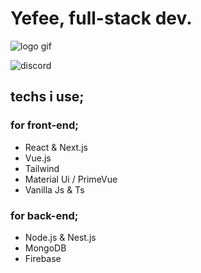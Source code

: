 # Yefee, full-stack dev.
![logo gif](https://github.com/Yefee8/Yefee8/blob/main/yefeegif_1-min.gif)

![discord](https://discord.com/users/420291800905940992)

## techs i use;

### for front-end;
- React & Next.js
- Vue.js
- Tailwind
- Material Ui / PrimeVue
- Vanilla Js & Ts

### for back-end;
- Node.js & Nest.js
- MongoDB
- Firebase

